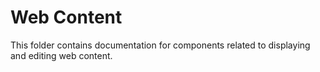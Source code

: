 # Web Content

This folder contains documentation for components related to displaying and editing web content.
